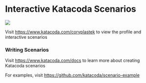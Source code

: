 # Interactive Katacoda Scenarios

[![](http://shields.katacoda.com/katacoda/coryplastek/count.svg)](https://www.katacoda.com/coryplastek "Get your profile on Katacoda.com")

Visit https://www.katacoda.com/coryplastek to view the profile and interactive scenarios

### Writing Scenarios
Visit https://www.katacoda.com/docs to learn more about creating Katacoda scenarios

For examples, visit https://github.com/katacoda/scenario-example
